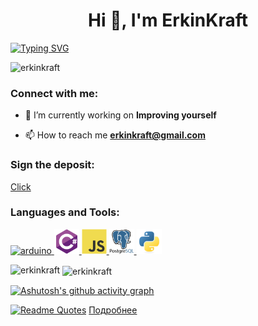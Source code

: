 <h1 align="center">Hi 👋, I'm ErkinKraft</h1>
<a href="https://git.io/typing-svg"><img src="https://readme-typing-svg.demolab.com?font=Fira+Code&pause=1000&color=009CF7&random=false&width=435&lines=Create+new+SoftWare+for+you" alt="Typing SVG" /></a>

<p align="left"> <img src="https://komarev.com/ghpvc/?username=erkinkraft&label=Profile%20views&color=0e75b6&style=flat" alt="erkinkraft" /> </p>
<h3 align="left">Connect with me:</h3>

- 🔭 I’m currently working on **Improving yourself**

- 📫 How to reach me **erkinkraft@gmail.com**

<h3 align="left">Sign the deposit:</h3>

[Click](https://docs.google.com/forms/d/e/1FAIpQLSf9jBbxnKX9zHI9EelKAidKd9Cs7qi2pPd1VNQmv5A-ugWkYg/viewform?usp=sf_link)

<p align="left">
</p>

<h3 align="left">Languages and Tools:</h3>
<p align="left"> <a href="https://www.arduino.cc/" target="_blank" rel="noreferrer"> <img src="https://cdn.worldvectorlogo.com/logos/arduino-1.svg" alt="arduino" width="40" height="40"/> </a> <a href="https://www.w3schools.com/cs/" target="_blank" rel="noreferrer"> <img src="https://raw.githubusercontent.com/devicons/devicon/master/icons/csharp/csharp-original.svg" alt="csharp" width="40" height="40"/> </a> <a href="https://developer.mozilla.org/en-US/docs/Web/JavaScript" target="_blank" rel="noreferrer"> <img src="https://raw.githubusercontent.com/devicons/devicon/master/icons/javascript/javascript-original.svg" alt="javascript" width="40" height="40"/> </a> <a href="https://www.postgresql.org" target="_blank" rel="noreferrer"> <img src="https://raw.githubusercontent.com/devicons/devicon/master/icons/postgresql/postgresql-original-wordmark.svg" alt="postgresql" width="40" height="40"/> </a> <a href="https://www.python.org" target="_blank" rel="noreferrer"> <img src="https://raw.githubusercontent.com/devicons/devicon/master/icons/python/python-original.svg" alt="python" width="40" height="40"/> </a> </p>

<p><img align="left" src="https://github-readme-stats.vercel.app/api/top-langs?username=erkinkraft&show_icons=true&theme=dark&title_color=ffffff&text_color=ffffff&bg_color=000000&locale=en&layout=compact" alt="erkinkraft" /></p>

<p>&nbsp;<img align="center" src="https://github-readme-stats.vercel.app/api?username=erkinkraft&show_icons=true&theme=dark&title_color=ffffff&text_color=ffffff&locale=en" alt="erkinkraft" /></p>


[![Ashutosh's github activity graph](https://github-readme-activity-graph.vercel.app/graph?username=ErkinKraft&theme=github-compact)](https://github.com/ashutosh00710/github-readme-activity-graph)


[![Readme Quotes](https://quotes-github-readme.vercel.app/api?type=vertical&theme=dark&quote=С+15.08.2024+мы+стали+использовать+GPG+ключи+для+подписи+наших+файлов&author=EK+SoftWare&border=true)](https://github.com/piyushsuthar/github-readme-quotes)
[Подробнее](https://github.com/ErkinKraft/GPG/tree/main)
